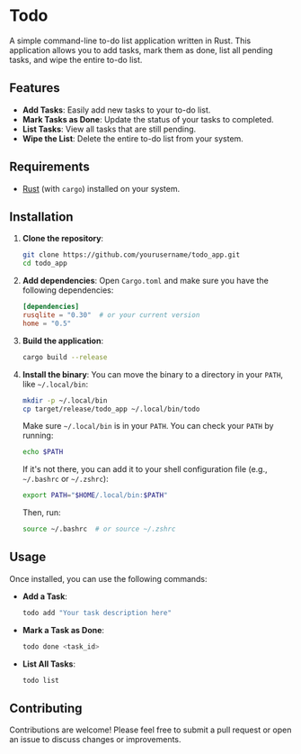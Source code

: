 # Todo

A simple command-line to-do list application written in Rust. This application allows you to add tasks, mark them as done, list all pending tasks, and wipe the entire to-do list.

## Features

- **Add Tasks**: Easily add new tasks to your to-do list.
- **Mark Tasks as Done**: Update the status of your tasks to completed.
- **List Tasks**: View all tasks that are still pending.
- **Wipe the List**: Delete the entire to-do list from your system.

## Requirements

- [Rust](https://www.rust-lang.org/) (with `cargo`) installed on your system.

## Installation

1. **Clone the repository**:

   ```bash
   git clone https://github.com/yourusername/todo_app.git
   cd todo_app
   ```

2. **Add dependencies**: Open `Cargo.toml` and make sure you have the following dependencies:

   ```toml
   [dependencies]
   rusqlite = "0.30"  # or your current version
   home = "0.5"
   ```

3. **Build the application**:

   ```bash
   cargo build --release
   ```

4. **Install the binary**: You can move the binary to a directory in your `PATH`, like `~/.local/bin`:

   ```bash
   mkdir -p ~/.local/bin
   cp target/release/todo_app ~/.local/bin/todo
   ```

   Make sure `~/.local/bin` is in your `PATH`. You can check your `PATH` by running:

   ```bash
   echo $PATH
   ```

   If it's not there, you can add it to your shell configuration file (e.g., `~/.bashrc` or `~/.zshrc`):

   ```bash
   export PATH="$HOME/.local/bin:$PATH"
   ```

   Then, run:

   ```bash
   source ~/.bashrc  # or source ~/.zshrc
   ```

## Usage

Once installed, you can use the following commands:

- **Add a Task**:
  ```bash
  todo add "Your task description here"
  ```

- **Mark a Task as Done**:
  ```bash
  todo done <task_id>
  ```

- **List All Tasks**:
  ```bash
  todo list
  ```

## Contributing

Contributions are welcome! Please feel free to submit a pull request or open an issue to discuss changes or improvements.
